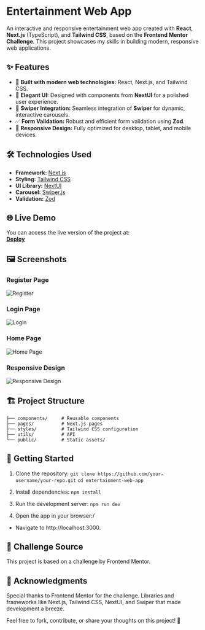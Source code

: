 # Entertainment Web App

An interactive and responsive entertainment web app created with **React**, **Next.js** (TypeScript), and **Tailwind CSS**, based on the **Frontend Mentor Challenge**. This project showcases my skills in building modern, responsive web applications.

## ✨ Features

- 🚀 **Built with modern web technologies:** React, Next.js, and Tailwind CSS.
- 🎨 **Elegant UI:** Designed with components from **NextUI** for a polished user experience.
- 🎡 **Swiper Integration:** Seamless integration of **Swiper** for dynamic, interactive carousels.
- ✅ **Form Validation:** Robust and efficient form validation using **Zod**.
- 🔄 **Responsive Design:** Fully optimized for desktop, tablet, and mobile devices.

## 🛠️ Technologies Used

- **Framework:** [Next.js](https://nextjs.org/)
- **Styling:** [Tailwind CSS](https://tailwindcss.com/)
- **UI Library:** [NextUI](https://nextui.org/)
- **Carousel:** [Swiper.js](https://swiperjs.com/)
- **Validation:** [Zod](https://zod.dev/)

## 🌐 Live Demo

You can access the live version of the project at:  
[**Deploy**](#)

## 🖼️ Screenshots

### Register Page

![Register](https://github.com/user-attachments/assets/510a2f00-ced1-4754-827b-b4c77cc644e2)

### Login Page

![Login](https://github.com/user-attachments/assets/60e11b14-0534-4a89-ba49-31a9534d7a36)

### Home Page

![Home Page](https://github.com/user-attachments/assets/5df43523-288f-4d4f-a488-a9008df0c455)

### Responsive Design

![Responsive Design](https://github.com/user-attachments/assets/01ea4e69-2616-4c48-a309-c3a50701214f)

## 🏗️ Project Structure

```plaintext
├── components/     # Reusable components
├── pages/          # Next.js pages
├── styles/         # Tailwind CSS configuration
├── utils/          # API
└── public/         # Static assets/
```

## 🚀 Getting Started

1. Clone the repository:
   `git clone https://github.com/your-username/your-repo.git`
   `cd entertainment-web-app`

2. Install dependencies:
   `npm install`

3. Run the development server:
   `npm run dev`

4. Open the app in your browser:/

- Navigate to http://localhost:3000.

## 📝 Challenge Source

This project is based on a challenge by Frontend Mentor.

## 🙌 Acknowledgments

Special thanks to Frontend Mentor for the challenge. Libraries and frameworks like Next.js, Tailwind CSS, NextUI, and Swiper that made development a breeze.

Feel free to fork, contribute, or share your thoughts on this project! 💬
